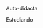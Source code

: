 Auto-didacta

Estudiando

<!---
ByJavi/ByJavi is a ✨ special ✨ repository because its `README.md` (this file) appears on your GitHub profile.
You can click the Preview link to take a look at your changes.

- 👋 Hi, I’m @ByJavi
- 👀 I’m interested in the programming, API creation, Database analysis...
- 🌱 I’m currently learning python, EMC6, c#, frameworks...
- 💞️ I’m looking to collaborate on ...
- 📫 How to reach me ...

--->
